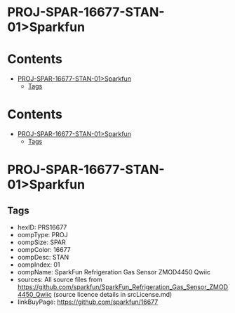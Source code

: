 
PROJ-SPAR-16677-STAN-01>Sparkfun
================================

Contents
========

* [PROJ-SPAR-16677-STAN-01>Sparkfun](#proj-spar-16677-stan-01sparkfun)
	* [Tags](#tags)

Contents
========

* [PROJ-SPAR-16677-STAN-01>Sparkfun](#proj-spar-16677-stan-01sparkfun)
	* [Tags](#tags)

# PROJ-SPAR-16677-STAN-01>Sparkfun

## Tags

- hexID: PRS16677
- oompType: PROJ
- oompSize: SPAR
- oompColor: 16677
- oompDesc: STAN
- oompIndex: 01
- oompName: SparkFun Refrigeration Gas Sensor ZMOD4450 Qwiic
- sources: All source files from https://github.com/sparkfun/SparkFun_Refrigeration_Gas_Sensor_ZMOD4450_Qwiic (source licence details in srcLicense.md)
- linkBuyPage: https://github.com/sparkfun/16677
